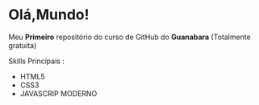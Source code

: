 # Olá,Mundo! 
Meu **Primeiro** repositório do curso de GitHub do __Guanabara__ (Totalmente gratuita)

Skills Principais :

* HTML5
* CSS3
* JAVASCRIP MODERNO
